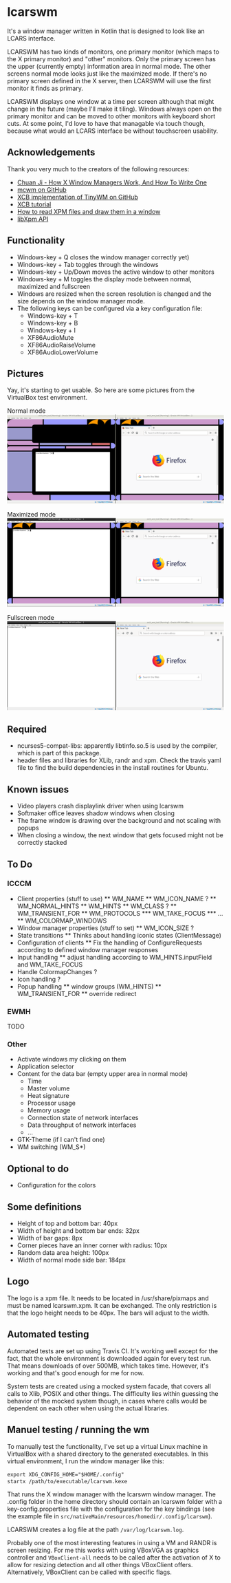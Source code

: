 # lcarswm
It's a window manager written in Kotlin that is designed to look like an LCARS interface.

LCARSWM has two kinds of monitors, one primary monitor (which maps to the X primary monitor) and "other" monitors. Only the primary screen has the upper (currently empty) information area in normal mode. The other screens normal mode looks just like the maximized mode. If there's no primary screen defined in the X server, then LCARSWM will use the first monitor it finds as primary.

LCARSWM displays one window at a time per screen although that might change in the future (maybe I'll make it tiling). Windows always open on the primary monitor and can be moved to other monitors with keyboard short cuts. At some point, I'd love to have that managable via touch though, because what would an LCARS interface be without touchscreen usability.

## Acknowledgements
Thank you very much to the creators of the following resources:
* [Chuan Ji - How X Window Managers Work, And How To Write One](https://jichu4n.com/posts/how-x-window-managers-work-and-how-to-write-one-part-i/)
* [mcwm on GitHub](https://github.com/mchackorg/mcwm)
* [XCB implementation of TinyWM on GitHub](https://github.com/stefanbidi/tinywm-xcb)
* [XCB tutorial](https://www.x.org/releases/X11R7.7/doc/libxcb/tutorial/index.html)
* [How to read XPM files and draw them in a window](http://www.dis.uniroma1.it/~liberato/screensaver/image.html)
* [libXpm API](https://fossies.org/dox/libXpm-4.7/files.html)

## Functionality
* Windows-key + Q closes the window manager
correctly yet)
* Windows-key + Tab toggles through the windows
* Windows-key + Up/Down moves the active window to other monitors
* Windows-key + M toggles the display mode between normal, maximized and fullscreen
* Windows are resized when the screen resolution is changed and the size depends on the window manager mode.
* The following keys can be configured via a key configuration file:
  * Windows-key + T
  * Windows-key + B
  * Windows-key + I
  * XF86AudioMute
  * XF86AudioRaiseVolume
  * XF86AudioLowerVolume

## Pictures
Yay, it's starting to get usable. So here are some pictures from the VirtualBox test environment.

Normal mode
![lcarswm in normal mode](doc/screen-normal-mode.png)

Maximized mode
![lcarswm in normal mode](doc/screen-maximized-mode.png)

Fullscreen mode
![lcarswm in normal mode](doc/screen-fullscreen-mode.png)

## Required
* ncurses5-compat-libs: apparently libtinfo.so.5 is used by the compiler, which is part of this package.
* header files and libraries for XLib, randr and xpm. Check the travis yaml file to find the build dependencies in the install routines for Ubuntu.

## Known issues
* Video players crash displaylink driver when using lcarswm
* Softmaker office leaves shadow windows when closing
* The frame window is drawing over the background and not scaling with popups
* When closing a window, the next window that gets focused might not be correctly stacked

## To Do
### ICCCM
* Client properties (stuff to use)
** WM_NAME
** WM_ICON_NAME ?
** WM_NORMAL_HINTS
** WM_HINTS
** WM_CLASS ?
** WM_TRANSIENT_FOR
** WM_PROTOCOLS
*** WM_TAKE_FOCUS
*** ...
** WM_COLORMAP_WINDOWS
* Window manager properties (stuff to set)
** WM_ICON_SIZE ?
* State transitions
** Thinks about handling iconic states (ClientMessage)
* Configuration of clients
** Fix the handling of ConfigureRequests according to defined window manager responses
* Input handling
** adjust handling according to WM_HINTS.inputField and WM_TAKE_FOCUS
* Handle ColormapChanges ?
* Icon handling ?
* Popup handling
** window groups (WM_HINTS)
** WM_TRANSIENT_FOR
** override redirect

### EWMH
TODO

### Other
* Activate windows my clicking on them
* Application selector
* Content for the data bar (empty upper area in normal mode)
  * Time
  * Master volume
  * Heat signature
  * Processor usage
  * Memory usage
  * Connection state of network interfaces
  * Data throughput of network interfaces
  * ...
* GTK-Theme (if I can't find one)
* WM switching (WM_S*)

## Optional to do
* Configuration for the colors

## Some definitions
* Height of top and bottom bar: 40px
* Width of height and bottom bar ends: 32px
* Width of bar gaps: 8px
* Corner pieces have an inner corner with radius: 10px
* Random data area height: 100px
* Width of normal mode side bar: 184px

## Logo
The logo is a xpm file. It needs to be located in /usr/share/pixmaps and must be named lcarswm.xpm. It can be exchanged. The only restriction is that the logo height needs to be 40px. The bars will adjust to the width.

## Automated testing
Automated tests are set up using Travis CI. It's working well except for the fact, that the whole environment is downloaded again for every test run. That means downloads of over 500MB, which takes time. However, it's working and that's good enough for me for now.

System tests are created using a mocked system facade, that covers all calls to Xlib, POSIX and other things. The difficulty lies within guessing the behavior of the mocked system though, in cases where calls would be dependent on each other when using the actual libraries.

## Manuel testing / running the wm
To manually test the functionality, I've set up a virtual Linux machine in VirtualBox with a shared directory to the generated executables. In this virtual environment, I run the window manager like this:

```
export XDG_CONFIG_HOME="$HOME/.config"
startx /path/to/executable/lcarswm.kexe
```

That runs the X window manager with the lcarswm window manager. The .config folder in the home directory should contain an lcarswm folder with a key-config.properties file with the configuration for the key bindings (see the example file in `src/nativeMain/resources/homedir/.config/lcarswm`).

LCARSWM creates a log file at the path `/var/log/lcarswm.log`.

Probably one of the most interesting features in using a VM and RANDR is screen resizing. For me this works with using VBoxVGA as graphics controller and `VBoxClient-all` needs to be called after the activation of X to allow for resizing detection and all other things VBoxClient offers. Alternatively, VBoxClient can be called with specific flags.
